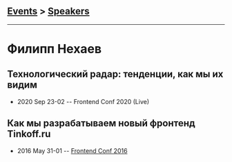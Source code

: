 ## [Events](../README.md) > [Speakers](../speakers.md)
---

# Филипп Нехаев

## Технологический радар: тенденции, как мы их видим
- 2020 Sep 23-02 -- Frontend Conf 2020 (Live)    
## Как мы разрабатываем новый фронтенд Tinkoff.ru
- 2016 May 31-01 -- [Frontend Conf 2016](https://www.youtube.com/watch?v=70TOk3gmMm4)    
